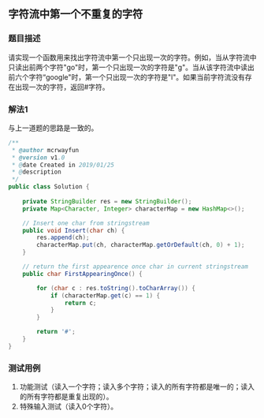 ## 字符流中第一个不重复的字符

### 题目描述

请实现一个函数用来找出字符流中第一个只出现一次的字符。例如，当从字符流中只读出前两个字符"go"时，第一个只出现一次的字符是"g"。当从该字符流中读出前六个字符“google"时，第一个只出现一次的字符是"l"。如果当前字符流没有存在出现一次的字符，返回#字符。


### 解法1
与上一道题的思路是一致的。

```java
/**
 * @author mcrwayfun
 * @version v1.0
 * @date Created in 2019/01/25
 * @description
 */
public class Solution {
    
    private StringBuilder res = new StringBuilder();
    private Map<Character, Integer> characterMap = new HashMap<>();

    // Insert one char from stringstream
    public void Insert(char ch) {
        res.append(ch);
        characterMap.put(ch, characterMap.getOrDefault(ch, 0) + 1);
    }

    // return the first appearence once char in current stringstream
    public char FirstAppearingOnce() {

        for (char c : res.toString().toCharArray()) {
            if (characterMap.get(c) == 1) {
                return c;
            }
        }

        return '#';
    }
}
```
### 测试用例

1. 功能测试（读入一个字符；读入多个字符；读入的所有字符都是唯一的；读入的所有字符都是重复出现的）。
2. 特殊输入测试（读入0个字符）。